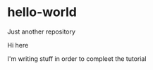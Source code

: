 # hello-world
Just another repository

Hi here

I'm writing stuff in order to compleet the tutorial
